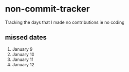 # non-commit-tracker
Tracking the days that I made no contributions ie no coding

## missed dates
 
 1. January 9 
 1. January 10 
 1. January 11 
 1. January 12